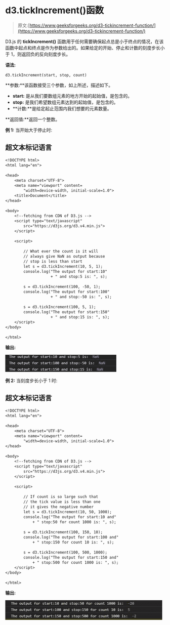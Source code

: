 # d3.tickIncrement()函数

> 原文:[https://www.geeksforgeeks.org/d3-tickincrement-function/](https://www.geeksforgeeks.org/d3-tickincrement-function/)

D3.js 的 **tickIncrement()** 函数用于任何需要确保起点总是小于终点的情况，在该函数中起点和终点是作为参数给出的。如果给定的开始、停止和计数的刻度步长小于 1，则返回负的反向刻度步长。

**语法:**

```
d3.tickIncrement(start, stop, count)
```

**参数:**该函数接受三个参数，如上所述，描述如下。

*   **start:** 是从我们要数组元素的地方开始的起始值，是包含的。
*   **stop:** 是我们希望数组元素达到的起始值，是包含的。
*   **计数:**是给定起止范围内我们想要的元素数量。

**返回值:**返回一个整数。

**例 1:** 当开始大于停止时:

## 超文本标记语言

```
<!DOCTYPE html>
<html lang="en">

<head>
    <meta charset="UTF-8">
    <meta name="viewport" content=
        "width=device-width, initial-scale=1.0">
    <title>Document</title>
</head>

<body>
    <!--fetching from CDN of D3.js -->
    <script type="text/javascript"
        src="https://d3js.org/d3.v4.min.js">
    </script>

    <script>

        // What ever the count is it will
        // always give NaN as output because
        // stop is less than start
        let s = d3.tickIncrement(10, 5, 1);
        console.log("The output for start:10"
                    + " and stop:5 is: ", s);

        s = d3.tickIncrement(100, -50, 1);
        console.log("The output for start:100"
                    + " and stop:-50 is: ", s);

        s = d3.tickIncrement(100, 5, 1);
        console.log("The output for start:150"
                    + " and stop:15 is: ", s);
    </script>
</body>

</html>
```

**输出:**

![](img/1b3520eff3dddefbf4fae3ac8646d318.png)

**例 2:** 当刻度步长小于 1 时:

## 超文本标记语言

```
<!DOCTYPE html>
<html lang="en">

<head>
    <meta charset="UTF-8">
    <meta name="viewport" content=
        "width=device-width, initial-scale=1.0">
</head>

<body>
    <!--fetching from CDN of D3.js -->
    <script type="text/javascript"
        src="https://d3js.org/d3.v4.min.js">
    </script>

    <script>

        // If count is so large such that
        // the tick value is less than one
        // it gives the negative number
        let s = d3.tickIncrement(10, 50, 1000);
        console.log("The output for start:10 and"
            + " stop:50 for count 1000 is: ", s);

        s = d3.tickIncrement(100, 150, 10);
        console.log("The output for start:100 and"
            + " stop:150 for count 10 is: ", s);

        s = d3.tickIncrement(100, 500, 1000);
        console.log("The output for start:150 and"
            + " stop:500 for count 1000 is: ", s);
    </script>
</body>

</html>
```

**输出:**

![](img/76e590bc3b56917850a8caa3db0a255a.png)